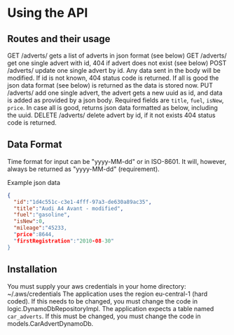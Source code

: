 # Using the API

## Routes and their usage
GET     /adverts/            gets a list of adverts in json format (see below)
GET     /adverts/<id>        get one single advert with id, 404 if advert does not exist (see below)
POST    /adverts/<id>        update one single advert by id. Any data sent in the body will be modified. 
                             If id is not known, 404 status code is returned. If all is good the json data 
                             format (see below) is returned as the data is stored now.
PUT     /adverts/            add one single advert, the advert gets a new uuid as id, and data is added as provided
                             by a json body. Required fields are `title`, `fuel`, `isNew`, `price`. 
                             In case all is good, returns json data formatted as below, including the uuid.
DELETE  /adverts/            delete advert by id, if it not exists 404 status code is returned.

## Data Format
Time format for input can be "yyyy-MM-dd" or in ISO-8601. It will, however, always be returned as "yyyy-MM-dd" (requirement).

Example json data
```json
{
  "id":"1d4c551c-c3e1-4fff-97a3-de630a89ac35",
  "title":"Audi A4 Avant - modified",
  "fuel":"gasoline",
  "isNew":0,
  "mileage":"45233,
  "price":8644,
  "firstRegistration":"2010-08-30"
}
```
 

## Installation
You must supply your aws credentials in your home directory:
~/.aws/credentials
The application uses the region eu-central-1 (hard coded). If this needs to be changed, you must change the code in 
logic.DynamoDbRepositoryImpl. 
The application expects a table named `car_adverts`. If this must be changed, you must change the code in 
models.CarAdvertDynamoDb.
